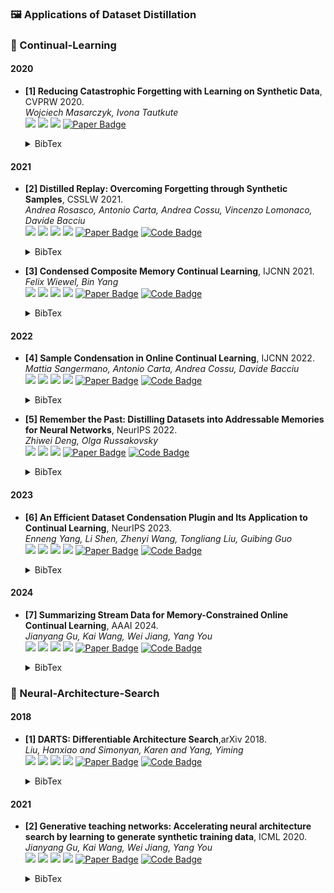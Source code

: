 ### 🖼️ Applications of Dataset Distillation
### 🎯 Continual-Learning

#### 2020
- **[1] Reducing Catastrophic Forgetting with Learning on Synthetic Data**, CVPRW 2020.  
*Wojciech Masarczyk, Ivona Tautkute*  
![](https://img.shields.io/badge/Image_Classification-green) ![](https://img.shields.io/badge/Continual_Learning-red) ![](https://img.shields.io/badge/Dataset_Distillation-orange)
<a href="https://openaccess.thecvf.com/content_CVPRW_2020/papers/w15/Masarczyk_Reducing_Catastrophic_Forgetting_With_Learning_on_Synthetic_Data_CVPRW_2020_paper.pdf"><img src="https://img.shields.io/badge/CVPRW-Paper-%23D2691E" alt="Paper Badge"></a>
    <details> <summary>BibTex</summary>

    ```bibtex
    @inproceedings{masarczyk2020reducing,
    title={Reducing catastrophic forgetting with learning on synthetic data},
    author={Masarczyk, Wojciech and Tautkute, Ivona},
    booktitle={Proceedings of the IEEE/CVF Conference on Computer Vision and Pattern Recognition Workshops},
    year={2020}
    }
    ```

    </details>

#### 2021
- **[2] Distilled Replay: Overcoming Forgetting through Synthetic Samples**, CSSLW 2021.  
*Andrea Rosasco, Antonio Carta, Andrea Cossu, Vincenzo Lomonaco, Davide Bacciu*  
![](https://img.shields.io/badge/DR-blue) ![](https://img.shields.io/badge/Image_Classification-green) ![](https://img.shields.io/badge/Continual_Learning-red) ![](https://img.shields.io/badge/Dataset_Distillation-orange)
<a href="https://link.springer.com/chapter/10.1007/978-3-031-17587-9_8"><img src="https://img.shields.io/badge/CSSLW-Paper-%23D2691E" alt="Paper Badge"></a>
<a href="https://github.com/andrearosasco/DistilledReplay"><img src="https://img.shields.io/badge/GitHub-Code-brightgreen?logo=github" alt="Code Badge"></a>
    <details> <summary>BibTex</summary>

    ```bibtex
    @inproceedings{rosasco2021distilled,
    title={Distilled replay: Overcoming forgetting through synthetic samples},
    author={Rosasco, Andrea and Carta, Antonio and Cossu, Andrea and Lomonaco, Vincenzo and Bacciu, Davide},
    booktitle={International Workshop on Continual Semi-Supervised Learning},
    year={2021}
    }
    ```

    </details>

- **[3] Condensed Composite Memory Continual Learning**, IJCNN 2021.  
*Felix Wiewel, Bin Yang*  
![](https://img.shields.io/badge/CCMCL-blue) ![](https://img.shields.io/badge/Image_Classification-green) ![](https://img.shields.io/badge/Continual_Learning-red) ![](https://img.shields.io/badge/Dataset_Distillation-orange)
<a href="https://ieeexplore.ieee.org/abstract/document/9533491"><img src="https://img.shields.io/badge/IJCNN-Paper-%23D2691E" alt="Paper Badge"></a>
<a href="https://github.com/FelixWiewel/CCMCL"><img src="https://img.shields.io/badge/GitHub-Code-brightgreen?logo=github" alt="Code Badge"></a>
    <details> <summary>BibTex</summary>

    ```bibtex
    @inproceedings{wiewel2021condensed,
    title={Condensed composite memory continual learning},
    author={Wiewel, Felix and Yang, Bin},
    booktitle={2021 International Joint Conference on Neural Networks (IJCNN)},
    year={2021}
    }
    ```

    </details>

#### 2022
- **[4] Sample Condensation in Online Continual Learning**, IJCNN 2022.  
*Mattia Sangermano, Antonio Carta, Andrea Cossu, Davide Bacciu*  
![](https://img.shields.io/badge/OLCGM-blue) ![](https://img.shields.io/badge/Image_Classification-green) ![](https://img.shields.io/badge/Continual_Learning-red) ![](https://img.shields.io/badge/Dataset_Distillation-orange)
<a href="https://ieeexplore.ieee.org/abstract/document/9892299/"><img src="https://img.shields.io/badge/IJCNN-Paper-%23D2691E" alt="Paper Badge"></a>
<a href="https://github.com/MattiaSangermano/OLCGM"><img src="https://img.shields.io/badge/GitHub-Code-brightgreen?logo=github" alt="Code Badge"></a>
    <details> <summary>BibTex</summary>

    ```bibtex
    @inproceedings{sangermano2022sample,
    title={Sample condensation in online continual learning},
    author={Sangermano, Mattia and Carta, Antonio and Cossu, Andrea and Bacciu, Davide},
    booktitle={2022 International Joint Conference on Neural Networks (IJCNN)},
    year={2022}
    }
    ```

    </details>

- **[5] Remember the Past: Distilling Datasets into Addressable Memories for Neural Networks**, NeurIPS 2022.  
*Zhiwei Deng, Olga Russakovsky*  
![](https://img.shields.io/badge/Image_Classification-green) ![](https://img.shields.io/badge/Continual_Learning-red) ![](https://img.shields.io/badge/Dataset_Distillation-orange)
<a href="https://proceedings.neurips.cc/paper_files/paper/2022/hash/de3d2bb604cfc43c81edd2a31b257f03-Abstract-Conference.html"><img src="https://img.shields.io/badge/NeurIPS-Paper-%23D2691E" alt="Paper Badge"></a>
<a href="https://github.com/princetonvisualai/RememberThePast-DatasetDistillation"><img src="https://img.shields.io/badge/GitHub-Code-brightgreen?logo=github" alt="Code Badge"></a>
    <details> <summary>BibTex</summary>

    ```bibtex
    @article{deng2022remember,
    title={Remember the past: Distilling datasets into addressable memories for neural networks},
    author={Deng, Zhiwei and Russakovsky, Olga},
    journal={Advances in Neural Information Processing Systems},
    year={2022}
    }
    ```

    </details>

#### 2023
- **[6] An Efficient Dataset Condensation Plugin and Its Application to Continual Learning**, NeurIPS 2023.  
*Enneng Yang, Li Shen, Zhenyi Wang, Tongliang Liu, Guibing Guo*  
![](https://img.shields.io/badge/LoDM-blue) ![](https://img.shields.io/badge/Image_Classification-green) ![](https://img.shields.io/badge/Continual_Learning-red) ![](https://img.shields.io/badge/Dataset_Distillation-orange)
<a href="https://proceedings.neurips.cc/paper_files/paper/2023/hash/d5f34e7e70d80f5037ab16a48e2d186e-Abstract-Conference.html"><img src="https://img.shields.io/badge/NeurIPS-Paper-%23D2691E" alt="Paper Badge"></a>
<a href="https://github.com/EnnengYang/An-Efficient-Dataset-Condensation-Plugin"><img src="https://img.shields.io/badge/GitHub-Code-brightgreen?logo=github" alt="Code Badge"></a>
    <details> <summary>BibTex</summary>

    ```bibtex
    @article{yang2023an,
    title={An efficient dataset condensation plugin and its application to continual learning},
    author={Yang, Enneng and Shen, Li and Wang, Zhenyi and Liu, Tongliang and Guo, Guibing},
    journal={Advances in Neural Information Processing Systems},
    year={2023}
    }
    ```

    </details>

#### 2024
- **[7] Summarizing Stream Data for Memory-Constrained Online Continual Learning**, AAAI 2024.  
*Jianyang Gu, Kai Wang, Wei Jiang, Yang You*  
![](https://img.shields.io/badge/SSD-blue) ![](https://img.shields.io/badge/Image_Classification-green) ![](https://img.shields.io/badge/Continual_Learning-red) ![](https://img.shields.io/badge/Dataset_Distillation-orange)
<a href="https://ojs.aaai.org/index.php/AAAI/article/view/29111"><img src="https://img.shields.io/badge/AAAI-Paper-%23D2691E" alt="Paper Badge"></a>
<a href="https://github.com/vimar-gu/SSD"><img src="https://img.shields.io/badge/GitHub-Code-brightgreen?logo=github" alt="Code Badge"></a>
    <details> <summary>BibTex</summary>

    ```bibtex
    @inproceedings{gu2024summarizing,
    title={Summarizing Stream Data for Memory-Constrained Online Continual Learning},
    author={Gu, Jianyang and Wang, Kai and Jiang, Wei and You, Yang},
    booktitle={Proceedings of the AAAI Conference on Artificial Intelligence},
    year={2024}
    }
    ```

    </details>

### 🎯 Neural-Architecture-Search

#### 2018
- **[1] DARTS: Differentiable Architecture Search**,arXiv 2018.      
*Liu, Hanxiao and Simonyan, Karen and Yang, Yiming*  
![](https://img.shields.io/badge/Darts-blue) ![](https://img.shields.io/badge/Image_Classification-green) ![](https://img.shields.io/badge/Neural_Architecture_Search-red) ![](https://img.shields.io/badge/Dataset_Distillation-orange)
<a href="https://arxiv.org/abs/1806.09055"><img src="https://img.shields.io/badge/AAAI-Paper-%23D2691E" alt="Paper Badge"></a>
<a href="https://github.com/quark0/darts"><img src="https://img.shields.io/badge/GitHub-Code-brightgreen?logo=github" alt="Code Badge"></a>
    <details> <summary>BibTex</summary>

    ```bibtex
    @article{liu2018darts,
    title={DARTS: Differentiable Architecture Search},
    author={Liu, Hanxiao and Simonyan, Karen and Yang, Yiming},
    journal={arXiv preprint arXiv:1806.09055},
    year={2018}
    }
    ```

    </details>

#### 2021
- **[2] Generative teaching networks: Accelerating neural architecture search by learning to generate synthetic training data**, ICML 2020.  
*Jianyang Gu, Kai Wang, Wei Jiang, Yang You*  
![](https://img.shields.io/badge/GTN-blue) ![](https://img.shields.io/badge/Image_Classification-green) ![](https://img.shields.io/badge/Neural_Architecture_Search-red) ![](https://img.shields.io/badge/Dataset_Distillation-orange)
<a href="http://proceedings.mlr.press/v119/such20a/such20a.pdf"><img src="https://img.shields.io/badge/ICML-Paper-%23D2691E" alt="Paper Badge"></a>
<a href="https://github.com/uber-research/GTN"><img src="https://img.shields.io/badge/GitHub-Code-brightgreen?logo=github" alt="Code Badge"></a>
    <details> <summary>BibTex</summary>

    ```bibtex
    @inproceedings{such2020generative,
      title={Generative teaching networks: Accelerating neural architecture search by learning to generate synthetic training data},
      author={Such, Felipe Petroski and Rawal, Aditya and Lehman, Joel and Stanley, Kenneth and Clune, Jeffrey},
      booktitle={International Conference on Machine Learning},
      pages={9206--9216},
      year={2020},
      organization={PMLR}
    }
    ```

    </details>